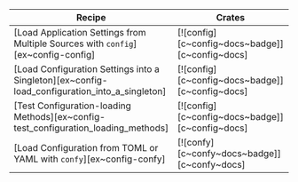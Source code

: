 | Recipe | Crates | Categories |
|--------|--------|------------|
| [Load Application Settings from Multiple Sources with `config`][ex~config-config] | [![config][c~config~docs~badge]][c~config~docs] | [![cat~config][cat~config~badge]][cat~config] |
| [Load Configuration Settings into a Singleton][ex~config-load_configuration_into_a_singleton] | [![config][c~config~docs~badge]][c~config~docs] | [![cat~config][cat~config~badge]][cat~config] |
| [Test Configuration-loading Methods][ex~config-test_configuration_loading_methods] | [![config][c~config~docs~badge]][c~config~docs] | [![cat~config][cat~config~badge]][cat~config] |
| [Load Configuration from TOML or YAML with `confy`][ex~config-confy] | [![confy][c~confy~docs~badge]][c~confy~docs] | [![cat~config][cat~config~badge]][cat~config] |
